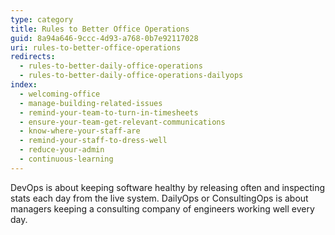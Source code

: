 ```yaml
---
type: category
title: Rules to Better Office Operations
guid: 8a94a646-9ccc-4d93-a768-0b7e92117028
uri: rules-to-better-office-operations
redirects:
  - rules-to-better-daily-office-operations
  - rules-to-better-daily-office-operations-dailyops
index:
  - welcoming-office
  - manage-building-related-issues
  - remind-your-team-to-turn-in-timesheets
  - ensure-your-team-get-relevant-communications
  - know-where-your-staff-are
  - remind-your-staff-to-dress-well
  - reduce-your-admin
  - continuous-learning
---
```


DevOps is about keeping software healthy by releasing often and inspecting stats each day from the live system.
DailyOps or ConsultingOps is about managers keeping a consulting company of engineers working well every day.
